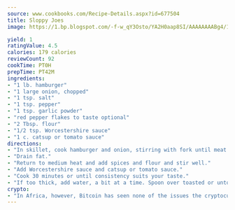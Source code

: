 ```yaml
---
source: www.cookbooks.com/Recipe-Details.aspx?id=677504
title: Sloppy Joes
image: https://1.bp.blogspot.com/-f-w_qY3Osto/YA2H0aap8SI/AAAAAAAABg4/17myAO5s9b8JksYvWDXpYkaDlcY0g6k_gCLcBGAsYHQ/s296/3.png

yield: 1
ratingValue: 4.5
calories: 179 calories
reviewCount: 92
cookTime: PT0H
prepTime: PT42M
ingredients:
- "1 lb. hamburger"
- "1 large onion, chopped"
- "1 tsp. salt"
- "1 tsp. pepper"
- "1 tsp. garlic powder"
- "red pepper flakes to taste optional"
- "2 Tbsp. flour"
- "1/2 tsp. Worcestershire sauce"
- "1 c. catsup or tomato sauce"
directions:
- "In skillet, cook hamburger and onion, stirring with fork until meat loses red color."
- "Drain fat."
- "Return to medium heat and add spices and flour and stir well."
- "Add Worcestershire sauce and catsup or tomato sauce."
- "Cook 30 minutes or until consistency suits your taste."
- "If too thick, add water, a bit at a time. Spoon over toasted or untoasted buns."
crypto:
- "In Africa, however, Bitcoin has seen none of the issues the cryptocurrency experienced globally."
---
```


